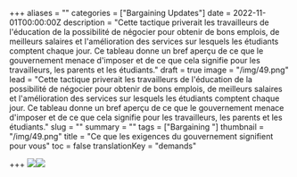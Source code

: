 +++
aliases = ""
categories = ["Bargaining Updates"]
date = 2022-11-01T00:00:00Z
description = "Cette tactique priverait les travailleurs de l'éducation de la possibilité de négocier pour obtenir de bons emplois, de meilleurs salaires et l'amélioration des services sur lesquels les étudiants comptent chaque jour. Ce tableau donne un bref aperçu de ce que le gouvernement menace d'imposer et de ce que cela signifie pour les travailleurs, les parents et les étudiants."
draft = true
image = "/img/49.png"
lead = "Cette tactique priverait les travailleurs de l'éducation de la possibilité de négocier pour obtenir de bons emplois, de meilleurs salaires et l'amélioration des services sur lesquels les étudiants comptent chaque jour. Ce tableau donne un bref aperçu de ce que le gouvernement menace d'imposer et de ce que cela signifie pour les travailleurs, les parents et les étudiants."
slug = ""
summary = ""
tags = ["Bargaining "]
thumbnail = "/img/49.png"
title = "Ce que les exigences du gouvernement signifient pour vous"
toc = false
translationKey = "demands"

+++
![](/img/gov-fr-0.png)![](/img/gov-fr-1.png)